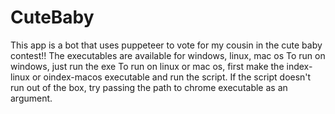 # CuteBaby


This app is a bot that uses puppeteer to vote for my cousin in the cute baby contest!!
The executables are available for windows, linux, mac os
To run on windows, just run the exe
To run on linux or mac os, first make the index-linux or oindex-macos executable and run the script.
If the script doesn't run out of the box, try passing the path to chrome executable as an argument.
